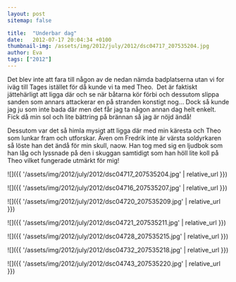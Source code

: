 ```yaml
---
layout: post
sitemap: false

title:  "Underbar dag"
date:   2012-07-17 20:04:34 +0100
thumbnail-img: /assets/img/2012/july/2012/dsc04717_207535204.jpg
author: Eva
tags: ["2012"]
---
```


Det blev inte att fara till någon av de nedan nämda badplatserna utan vi for iväg till Tages istället för då kunde vi ta med Theo.  Det är faktiskt jättehärligt att ligga där och se när båtarna kör förbi och dessutom slippa sanden som annars attackerar en på stranden konstigt nog... Dock så kunde jag ju som inte bada där men det får jag ta någon annan dag helt enkelt. Fick då min sol och lite bättring på brännan så jag är nöjd ändå!






Dessutom var det så himla mysigt att ligga där med min käresta och Theo som lunkar fram och utforskar. Även om Fredrik inte är värsta soldyrkaren så löste han det ändå för min skull, naow. Han tog med sig en ljudbok som han låg och lyssnade på den i skuggan samtidigt som han höll lite koll på Theo vilket fungerade utmärkt för mig!

![]({{ '/assets/img/2012/july/2012/dsc04717_207535204.jpg'  | relative_url }})

![]({{ '/assets/img/2012/july/2012/dsc04716_207535207.jpg'  | relative_url }})

![]({{ '/assets/img/2012/july/2012/dsc04720_207535209.jpg'  | relative_url }})

![]({{ '/assets/img/2012/july/2012/dsc04721_207535211.jpg'  | relative_url }})

![]({{ '/assets/img/2012/july/2012/dsc04728_207535215.jpg'  | relative_url }})

![]({{ '/assets/img/2012/july/2012/dsc04732_207535218.jpg'  | relative_url }})

![]({{ '/assets/img/2012/july/2012/dsc04743_207535220.jpg'  | relative_url }})

